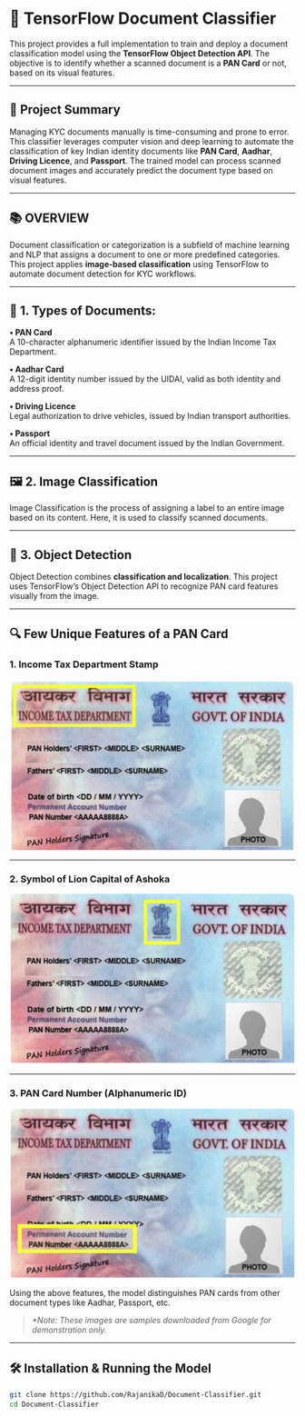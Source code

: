 # 📄 TensorFlow Document Classifier

This project provides a full implementation to train and deploy a document classification model using the **TensorFlow Object Detection API**. The objective is to identify whether a scanned document is a **PAN Card** or not, based on its visual features.

---

## 🧠 Project Summary

Managing KYC documents manually is time-consuming and prone to error. This classifier leverages computer vision and deep learning to automate the classification of key Indian identity documents like **PAN Card**, **Aadhar**, **Driving Licence**, and **Passport**. The trained model can process scanned document images and accurately predict the document type based on visual features.

---

## 📚 OVERVIEW

Document classification or categorization is a subfield of machine learning and NLP that assigns a document to one or more predefined categories. This project applies **image-based classification** using TensorFlow to automate document detection for KYC workflows.

---

## 🧾 1. Types of Documents:

**• PAN Card**  
A 10-character alphanumeric identifier issued by the Indian Income Tax Department.

**• Aadhar Card**  
A 12-digit identity number issued by the UIDAI, valid as both identity and address proof.

**• Driving Licence**  
Legal authorization to drive vehicles, issued by Indian transport authorities.

**• Passport**  
An official identity and travel document issued by the Indian Government.

---

## 🖼️ 2. Image Classification

Image Classification is the process of assigning a label to an entire image based on its content. Here, it is used to classify scanned documents.

---

## 🎯 3. Object Detection

Object Detection combines **classification and localization**. This project uses TensorFlow’s Object Detection API to recognize PAN card features visually from the image.

---

## 🔍 Few Unique Features of a PAN Card

### 1. Income Tax Department Stamp
<p align="center">
  <img 
    width="500"
    height="300"
    src="https://github.com/RajanikaD/Document-Classifier/blob/main/Screenshot%202022-07-19%20231316.png"
  >
</p>

---

### 2. Symbol of Lion Capital of Ashoka
<p align="center">
  <img 
    width="500"
    height="300"
    src="https://github.com/RajanikaD/Document-Classifier/blob/main/Screenshot%202022-07-19%20231332.png"
  >
</p>

---

### 3. PAN Card Number (Alphanumeric ID)
<p align="center">
  <img 
    width="500"
    height="300"
    src="https://github.com/RajanikaD/Document-Classifier/blob/main/Screenshot%202022-07-19%20231348.png"
  >
</p>

Using the above features, the model distinguishes PAN cards from other document types like Aadhar, Passport, etc.

> _*Note: These images are samples downloaded from Google for demonstration only._

---

## 🛠️ Installation & Running the Model

```bash
git clone https://github.com/RajanikaD/Document-Classifier.git
cd Document-Classifier
